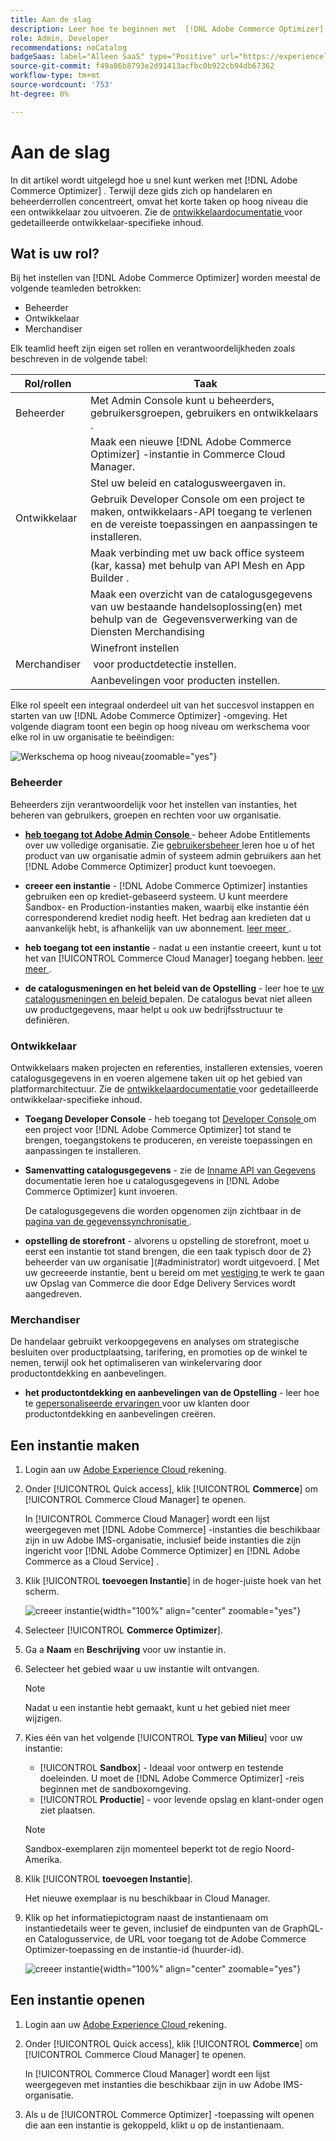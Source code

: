 ```yaml
---
title: Aan de slag
description: Leer hoe te beginnen met  [!DNL Adobe Commerce Optimizer].
role: Admin, Developer
recommendations: noCatalog
badgeSaas: label="Alleen SaaS" type="Positive" url="https://experienceleague.adobe.com/en/docs/commerce/user-guides/product-solutions" tooltip="Alleen van toepassing op Adobe Commerce as a Cloud Service- en Adobe Commerce Optimizer-projecten (door Adobe beheerde SaaS-infrastructuur)."
source-git-commit: f49a86b8793e2d91413acfbc0b922cb94db67362
workflow-type: tm+mt
source-wordcount: '753'
ht-degree: 0%

---
```


# Aan de slag

In dit artikel wordt uitgelegd hoe u snel kunt werken met [!DNL Adobe Commerce Optimizer] . Terwijl deze gids zich op handelaren en beheerderrollen concentreert, omvat het korte taken op hoog niveau die een ontwikkelaar zou uitvoeren. Zie de [ ontwikkelaardocumentatie ](https://developer-stage.adobe.com/commerce/services/composable-catalog/) voor gedetailleerde ontwikkelaar-specifieke inhoud.

## Wat is uw rol?

Bij het instellen van [!DNL Adobe Commerce Optimizer] worden meestal de volgende teamleden betrokken:

- Beheerder
- Ontwikkelaar
- Merchandiser

Elk teamlid heeft zijn eigen set rollen en verantwoordelijkheden zoals beschreven in de volgende tabel:

| Rol/rollen | Taak |
|---|---|
| Beheerder | Met Admin Console kunt u beheerders, gebruikersgroepen, gebruikers en ontwikkelaars &#x200B;. |
|  | Maak een nieuwe [!DNL Adobe Commerce Optimizer] -instantie in Commerce Cloud Manager. &#x200B; |
|  | Stel uw beleid en catalogusweergaven in. |
| Ontwikkelaar | Gebruik Developer Console om een project te maken, ontwikkelaars-API toegang te verlenen en de vereiste toepassingen en aanpassingen te installeren. |
|  | Maak verbinding met uw back office systeem (kar, kassa) met behulp van API Mesh en App Builder &#x200B;. |
|  | Maak een overzicht van de catalogusgegevens van uw bestaande handelsoplossing(en) met behulp van de &#x200B; Gegevensverwerking van de Diensten Merchandising |
|  | Winefront instellen |
| Merchandiser | &#x200B; voor productdetectie instellen. |
|  | Aanbevelingen voor producten instellen. |

Elke rol speelt een integraal onderdeel uit van het succesvol instappen en starten van uw [!DNL Adobe Commerce Optimizer] -omgeving. Het volgende diagram toont een begin op hoog niveau om werkschema voor elke rol in uw organisatie te beëindigen:

![ Werkschema op hoog niveau ](./assets/high-level-workflow.png){zoomable="yes"}

### Beheerder

Beheerders zijn verantwoordelijk voor het instellen van instanties, het beheren van gebruikers, groepen en rechten voor uw organisatie.

- **[heb toegang tot Adobe Admin Console ](https://helpx.adobe.com/enterprise/admin-guide.html)** - beheer Adobe Entitlements over uw volledige organisatie. Zie [ gebruikersbeheer ](./user-management.md) leren hoe u of het product van uw organisatie admin of systeem admin gebruikers aan het [!DNL Adobe Commerce Optimizer] product kunt toevoegen.

- **creeer een instantie** - [!DNL Adobe Commerce Optimizer] instanties gebruiken een op krediet-gebaseerd systeem. U kunt meerdere Sandbox- en Production-instanties maken, waarbij elke instantie één corresponderend krediet nodig heeft. Het bedrag aan kredieten dat u aanvankelijk hebt, is afhankelijk van uw abonnement. [ leer meer ](#create-an-instance).

- **heb toegang tot een instantie** - nadat u een instantie creeert, kunt u tot het van [!UICONTROL Commerce Cloud Manager] toegang hebben. [ leer meer ](#access-an-instance).

- **de catalogusmeningen en het beleid van de Opstelling** - leer hoe te [ uw catalogusmeningen en beleid ](./setup/catalog-view.md) bepalen. De catalogus bevat niet alleen uw productgegevens, maar helpt u ook uw bedrijfsstructuur te definiëren.

### Ontwikkelaar

Ontwikkelaars maken projecten en referenties, installeren extensies, voeren catalogusgegevens in en voeren algemene taken uit op het gebied van platformarchitectuur. Zie de [ ontwikkelaardocumentatie ](https://developer-stage.adobe.com/commerce/services/composable-catalog/) voor gedetailleerde ontwikkelaar-specifieke inhoud.

- **Toegang Developer Console** - heb toegang tot [ Developer Console ](https://developer.adobe.com/developer-console/docs/guides/getting-started) om een project voor [!DNL Adobe Commerce Optimizer] tot stand te brengen, toegangstokens te produceren, en vereiste toepassingen en aanpassingen te installeren.

- **Samenvatting catalogusgegevens** - zie de [ Inname API van Gegevens ](https://developer-stage.adobe.com/commerce/services/composable-catalog/data-ingestion/using-the-api/) documentatie leren hoe u catalogusgegevens in [!DNL Adobe Commerce Optimizer] kunt invoeren.

  De catalogusgegevens die worden opgenomen zijn zichtbaar in de [ pagina van de gegevenssynchronisatie ](./setup/data-sync.md).

- **opstelling de storefront** - alvorens u opstelling de storefront, moet u eerst een instantie tot stand brengen, die een taak typisch door de 2} beheerder van uw organisatie ](#administrator) wordt uitgevoerd. [ Met uw gecreeerde instantie, bent u bereid om met [ vestiging ](./storefront.md) te werk te gaan uw Opslag van Commerce die door Edge Delivery Services wordt aangedreven.

### Merchandiser

De handelaar gebruikt verkoopgegevens en analyses om strategische besluiten over productplaatsing, tarifering, en promoties op de winkel te nemen, terwijl ook het optimaliseren van winkelervaring door productontdekking en aanbevelingen.

- **het productontdekking en aanbevelingen van de Opstelling** - leer hoe te [ gepersonaliseerde ervaringen ](./merchandising/overview.md) voor uw klanten door productontdekking en aanbevelingen creëren.

## Een instantie maken

1. Login aan uw [ Adobe Experience Cloud ](https://experience.adobe.com/) rekening.

1. Onder [!UICONTROL Quick access], klik [!UICONTROL **Commerce**] om [!UICONTROL Commerce Cloud Manager] te openen.

   In [!UICONTROL Commerce Cloud Manager] wordt een lijst weergegeven met [!DNL Adobe Commerce] -instanties die beschikbaar zijn in uw Adobe IMS-organisatie, inclusief beide instanties die zijn ingericht voor [!DNL Adobe Commerce Optimizer] en [!DNL Adobe Commerce as a Cloud Service] .

1. Klik [!UICONTROL **toevoegen Instantie**] in de hoger-juiste hoek van het scherm.

   ![ creeer instantie ](./assets/create-aco-instance.png){width="100%" align="center" zoomable="yes"}

1. Selecteer [!UICONTROL **Commerce Optimizer**].

1. Ga a **Naam** en **Beschrijving** voor uw instantie in.

1. Selecteer het gebied waar u uw instantie wilt ontvangen.

   >[!NOTE]
   >
   >Nadat u een instantie hebt gemaakt, kunt u het gebied niet meer wijzigen.

1. Kies één van het volgende [!UICONTROL **Type van Milieu**] voor uw instantie:

   - [!UICONTROL **Sandbox**] - Ideaal voor ontwerp en testende doeleinden. U moet de [!DNL Adobe Commerce Optimizer] -reis beginnen met de sandboxomgeving.
   - [!UICONTROL **Productie**] - voor levende opslag en klant-onder ogen ziet plaatsen.

   >[!NOTE]
   >
   >Sandbox-exemplaren zijn momenteel beperkt tot de regio Noord-Amerika.

1. Klik [!UICONTROL **toevoegen Instantie**].

   Het nieuwe exemplaar is nu beschikbaar in Cloud Manager.

1. Klik op het informatiepictogram naast de instantienaam om instantiedetails weer te geven, inclusief de eindpunten van de GraphQL- en Catalogusservice, de URL voor toegang tot de Adobe Commerce Optimizer-toepassing en de instantie-id (huurder-id).

   ![ creeer instantie ](./assets/aco-instance-details.png){width="100%" align="center" zoomable="yes"}

## Een instantie openen

1. Login aan uw [ Adobe Experience Cloud ](https://experience.adobe.com/) rekening.

1. Onder [!UICONTROL Quick access], klik [!UICONTROL **Commerce**] om [!UICONTROL Commerce Cloud Manager] te openen.

   In [!UICONTROL Commerce Cloud Manager] wordt een lijst weergegeven met instanties die beschikbaar zijn in uw Adobe IMS-organisatie.

1. Als u de [!UICONTROL Commerce Optimizer] -toepassing wilt openen die aan een instantie is gekoppeld, klikt u op de instantienaam.



